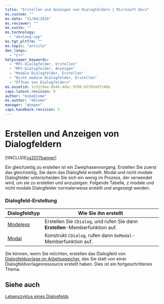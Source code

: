 ```yaml
---
title: "Erstellen und Anzeigen von Dialogfeldern | Microsoft Docs"
ms.custom: ""
ms.date: "11/04/2016"
ms.reviewer: ""
ms.suite: ""
ms.technology: 
  - "devlang-cpp"
ms.tgt_pltfrm: ""
ms.topic: "article"
dev_langs: 
  - "C++"
helpviewer_keywords: 
  - "MFC-Dialogfelder, Erstellen"
  - "MFC-Dialogfelder, Anzeigen"
  - "Modale Dialogfelder, Erstellen"
  - "Nicht modale Dialogfelder, Erstellen"
  - "Öffnen von Dialogfeldern"
ms.assetid: 1c5219ee-8b46-44bc-9708-83705d4f248b
caps.latest.revision: 9
author: "mikeblome"
ms.author: "mblome"
manager: "ghogen"
caps.handback.revision: 5
---
```

# Erstellen und Anzeigen von Dialogfeldern
[!INCLUDE[vs2017banner](../assembler/inline/includes/vs2017banner.md)]

Ein gleichzeitig zu erstellen ist ein Zweiphasenvorgang.  Erstellen Sie zuerst das gleichzeitig, Sie dann das Dialogfeld erstellt.  Modal und nicht modale Dialogfelder unterscheiden Sie sich ein wenig im Prozess, der verwendet wird, um sie zu erstellen und anzuzeigen.  Folgende Tabelle, z modale und nicht modale Dialogfelder normalerweise erstellt und angezeigt werden.  
  
### Dialogfeld\-Erstellung  
  
|Dialogfeldtyp|Wie Sie ihn erstellt|  
|-------------------|--------------------------|  
|[Modeless](../mfc/creating-modeless-dialog-boxes.md)|Erstellen Sie `CDialog`, und rufen Sie dann **Erstellen**\-Memberfunktion auf.|  
|[Modal](../mfc/creating-modal-dialog-boxes.md)|Konstrukt `CDialog`, rufen dann `DoModal`\-Memberfunktion auf.|  
  
 Sie können, wenn Sie möchten, erstellen das Dialogfeld von [Dialogfeldvorlage im Arbeitsspeicher](../mfc/using-a-dialog-template-in-memory.md), das Sie statt von einer Dialogfeldvorlagenressource erstellt haben.  Dies ist ein fortgeschrittenes Thema.  
  
## Siehe auch  
 [Lebenszyklus eines Dialogfelds](../mfc/life-cycle-of-a-dialog-box.md)